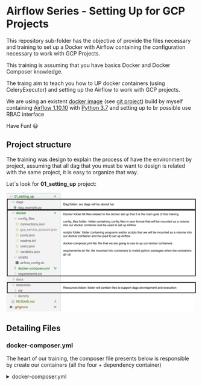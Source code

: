# Airflow Series - Setting Up for GCP Projects

This repository sub-folder has the objective of provide the files necessary and training to set up a Docker with Airflow containing the configuration necessary to work with GCP Projects.

This training is assuming that you have basics Docker and Docker Composer knowledge.

The traing aim to teach you how to UP docker containers (using CeleryExecutor) and setting up the Airflow to work with GCP projects.

We are using an existent [docker image](https://hub.docker.com/r/buzz84/docker-airflow) (see [git project](https://github.com/jjunior84/docker-airflow)) build by myself containing [Airflow 1.10.10](https://airflow.apache.org/docs/1.10.10/) with [Python 3.7](https://docs.python.org/3.7/) and setting up to br possible use RBAC interface

Have Fun! :smiley:

## Project structure

The training was design to explain the process of have the environment by project, assuming that all dag that you must be want to design is related with the same project, it is easy to organize that way.

Let´s look for **01_setting_up** project:

![Project Structure](./docs/project_structure.png)

## Detailing Files

### docker-composer.yml

The heart of our training, the composer file presents below is responsible by create our containers (all the four + dependency container)

<details><summary>docker-composer.yml</summary>

```yml
version: '2.3'
services:
    redis:
        image: 'redis:5.0-buster'
        ports:
            - "6379:6379"

    postgres:
        image: 'postgres:9.6'
        ports:
            - "5432:5432"
        environment:
            - POSTGRES_USER=airflow
            - POSTGRES_PASSWORD=airflow
            - POSTGRES_DB=airflow

    flower:
        image: 'buzz84/docker-airflow:latest'
        restart: always
        depends_on:
            - redis
        environment:
            - EXECUTOR=Celery
        ports:
            - "5555:5555"
        command: flower            
                
    webserver:
        image: 'buzz84/docker-airflow:latest'
        restart: always
        depends_on:
            - postgres
            - redis
        environment:
            - AIRFLOW__WEBSERVER__RBAC=true
            - LOAD_EX=n
            - FERNET_KEY="gM2oAD_fTG99c2i7Tv3-kE3FuoNPWP_CjVVR3q62vvg="
            - EXECUTOR=Celery
            - POSTGRES_USER=airflow
            - POSTGRES_PASSWORD=airflow
            - POSTGRES_DB=airflow
            - POSTGRES_HOST=postgres
            - POSTGRES_PORT=5432
            - AIRFLOW__CORE__SQL_ALCHEMY_CONN=postgresql+psycopg2://airflow:airflow@postgres:5432/airflow          
        volumes:
            - ../dags:/opt/airflow/dags
            - ../resources:/opt/airflow/resources
            # Uncomment to include custom plugins
            # - ./plugins://opt/airflow/plugins
        ports:
            - "8080:8080"
        command: webserver
        healthcheck:
            test: ["CMD-SHELL", "[ -f /opt/airflow/airflow-webserver.pid ]"]
            interval: 30s
            timeout: 30s
            retries: 3

    scheduler:
        image: 'buzz84/docker-airflow:latest'
        restart: always
        depends_on:
            - webserver
        volumes:
            - ../dags:/opt/airflow/dags
            - ../resources:/opt/airflow/resources
        environment:
            - LOAD_EX=n
            - FERNET_KEY="gM2oAD_fTG99c2i7Tv3-kE3FuoNPWP_CjVVR3q62vvg="
            - EXECUTOR=Celery
            - POSTGRES_USER=airflow
            - POSTGRES_PASSWORD=airflow
            - POSTGRES_DB=airflow
            - POSTGRES_HOST=postgres
            - POSTGRES_PORT=5432
            - AIRFLOW__CORE__SQL_ALCHEMY_CONN=postgresql+psycopg2://airflow:airflow@postgres:5432/airflow
        command: scheduler

    worker:
        image: 'buzz84/docker-airflow:latest'
        restart: always
        depends_on:
            - scheduler
        volumes:
            - ../dags:/opt/airflow/dags
            - ../resources:/opt/airflow/resources
        environment:
            - FERNET_KEY="gM2oAD_fTG99c2i7Tv3-kE3FuoNPWP_CjVVR3q62vvg="
            - EXECUTOR=Celery
            - POSTGRES_USER=airflow
            - POSTGRES_PASSWORD=airflow
            - POSTGRES_DB=airflow
            - POSTGRES_HOST=postgres
            - POSTGRES_PORT=5432
            - AIRFLOW__CORE__SQL_ALCHEMY_CONN=postgresql+psycopg2://airflow:airflow@postgres:5432/airflow
        command: worker
```
</details>